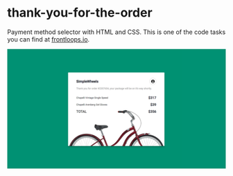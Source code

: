 # thank-you-for-the-order
Payment method selector with HTML and CSS. This is one of the code tasks you can find at [frontloops.io](https://frontloops.io).

![Thank you for your order screenshot](/thank-you-screenshot.png?raw=true "Thank you for your order screenshot")
